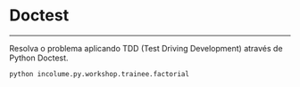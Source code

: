 # Doctest

---

Resolva o problema aplicando TDD (Test Driving Development) através de Python Doctest.

```python
python incolume.py.workshop.trainee.factorial
```
